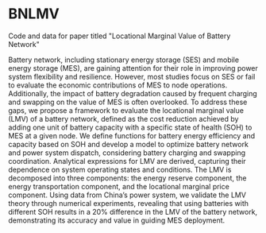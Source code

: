 # BNLMV
Code and data for paper titled "Locational Marginal Value of Battery Network"

Battery network, including stationary energy storage (SES) and mobile energy storage (MES), are gaining attention for their role in improving power system flexibility and resilience. However, most studies focus on SES or fail to evaluate the economic contributions of MES to node operations. Additionally, the impact of battery degradation caused by frequent charging and swapping on the value of MES is often overlooked. To address these gaps, we propose a framework to evaluate the locational marginal value (LMV) of a battery network, defined as the cost reduction achieved by adding one unit of battery capacity with a specific state of health (SOH) to MES at a given node. We define functions for battery energy efficiency and capacity based on SOH and develop a model to optimize battery network and power system dispatch, considering battery charging and swapping coordination. Analytical expressions for LMV are derived, capturing their dependence on system operating states and conditions. The LMV is decomposed into three components: the energy reserve component, the energy transportation component, and the locational marginal price component. Using data from China’s power system, we validate the LMV theory through numerical experiments, revealing that using batteries with different SOH results in a 20% difference in the LMV of the battery network, demonstrating its accuracy and value in guiding MES deployment.
